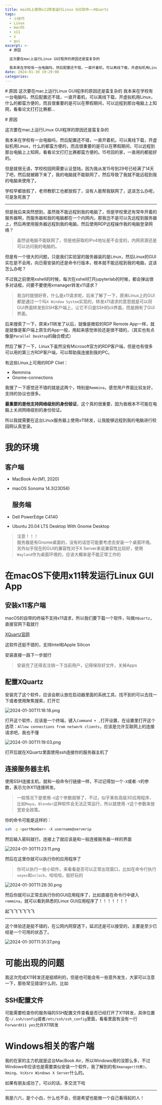 ```yaml
---
title: macOS上使用x11转发运行Linux GUI软件——XQuartz
tags:
  - 小技巧
  - Linux
  - macOS
  - x11
  - x
  - gui
excerpt: >-
  # 原因

  这次要在mac上运行Linux GUI程序的原因还是蛮复杂的

  我本来在学校有一台电脑吗，然后配置还不错，一直开着机，可以离线下载，开虚拟机用Linux，什么的都蛮方便的，而且很重要的是可以在寒假期间，可以远程到那台电脑上上知网，看看论文打打比赛都...
date: 2024-01-30 19:29:00
categories:
---
```


\# 原因 这次要在mac上运行Linux GUI程序的原因还是蛮复杂的 我本来在学校有一台电脑吗，然后配置还不错，一直开着机，可以离线下载，开虚拟机用Linux，什么的都蛮方便的，而且很重要的是可以在寒假期间，可以远程到那台电脑上上知网，看看论文打打比赛都...
<!-- more -->
\# 原因

这次要在mac上运行Linux GUI程序的原因还是蛮复杂的

我本来在学校有一台电脑吗，然后配置还不错，一直开着机，可以离线下载，开虚拟机用Linux，什么的都蛮方便的，而且很重要的是可以在寒假期间，可以远程到那台电脑上上知网，看看论文打打比赛都蛮方便的。15号回的家，一直用的都挺好的。

但是就很无语，学校校园网需要认证登陆，因为我从发15号到29号已经满了14天了吧，然后就被踢下来了，我的电脑就不能联网了，然后导致了我就不能远程到我的电脑来使用了。

学校早都放假了，老师教职工也都放假了，没有人能帮我联网了，这该怎么办呢，可是急死我了

* * *

但是我后来突然想到，虽然我不能远程到我的电脑了，但是学校里还有常年开着的服务器啊，而服务器和我的电脑都在一个内网内，那我岂不是可以先远程到服务器上，然后再使用服务器远程到我的电脑，然后使用RDP远程操作我的电脑登录网络？

> 虽然说电脑不能联网了，但是他获取的IPv4地址是不会变的，内网资源还是可以访问我的电脑的。

但是有一个很大的问题，只是我们实验室的服务器装的是Linux，然后Linux的GUI实在是不会用，向日葵安装的还是命令行版本，根本就不能远程到我的电脑，这该怎么办呢？

不过我之前使用xshell的时候，每次在xshell打开jupyterlab的时候，都会弹出很多对话框，问要不要使用xmanager转发x11请求？

> 我当时就很好奇，什么是x11请求呢，后来了解了一下，原来Linux上的GUI都是通过一个叫`X Window System`实现的，转发x11请求的意思就是可以将GUI界面转发到SSH客户端上，让它不只是SSH的cli界面，而是拥有了GUI界面。

后来搜索了一下，原来x11转发了以后，就像是微软的RDP Remote App一样，就是就像是客户端上原生的App一般，用起来感觉体验还是很不错的，（其实也有点像是`Parallel Desktop`的融合模式）

然后了解了一下，Linux下虽然没有Microsoft官方的RDP客户端，但是也有很多可以用的第三方RDP客户端，可以帮助我连接到我的PC。

有这些Linux上可用的RDP Cliet：

*   Remmina
*   Gnome-connections

我搜了一下感觉还不错的就是这两个，特别是`Remmina`，感觉用户界面比较友好，支持的协议也很多。

**最重要的是他支持网络级别的身份验证**，这个真的很重要，因为我根本不可能在电脑上关闭网络级别的身份验证。

所以我就需要在这台Linux服务器上使用x11转发，让我能够远程到我的电脑进行校园网认真登录。

# 我的环境

## 客户端

*   MacBook Air(M1, 2020)
*   macOS Sonoma 14.3(23D56)
    
    ## 服务端
    
*   Dell PowerEdge C4140
*   Ubuntu 20.04 LTS Desktop With Gnome Desktop

> 注意！！！  
> 服务器是有Gnome桌面的，没有的话您可能要考虑去安装一个桌面环境。  
> 另外似乎现在的GUI的兼容性对于X Server来说兼容性比较好，使用`Wayland`作为桌面环境的，应该大概率是不能正常工作的

# 在macOS下使用x11转发运行Linux GUI App

## 安装x11客户端

macOS的自带的终端不支持x11请求，所以我们要下载一个软件，叫做`XQuartz`，直接官网下载就行

[XQuartz官网](https://www.xquartz.org/)

这软件还挺不错的，支持Intel和Apple Silicon

安装直接一路下一步就行

> 安装完了还得去注销一下当前用户，记得保存好文件，关掉Apps

## 配置XQuartz

安装完了这个软件，应该会默认放在启动器里面的系统工具，找不到的可以去找一下或者使用聚焦搜索，打开它

![2024-01-30T11:16:18.png](https://zhoushicheng.cn/legacy_imgs/1637517102.png)

打开这个软件，应该是一个终端，键入`Command + ,`打开设置，在设置里打开这个选项：`Allow connections from network clients`，应该是允许互联网上的连接请求吧，我也不懂

![2024-01-30T11:19:03.png](https://zhoushicheng.cn/legacy_imgs/3722047406.png)

打开后就在XQuartz里面使用ssh连接你的服务器主机了

## 连接服务器主机

使用SSH连接主机，就和一般命令行链接一样，不过记得加一个`-X`或者`-Y`的参数，表示允许X11连接转发。

> 一般情况下是使用`-X`这个参数就够了，不过，似乎某些高级3D应用程序，比如`Maya`，`Blender`这种软件会无法正常运行，所以就使用`-Y`这个参数来放宽安全政策。

你的命令可能是这样的：

```bash
ssh -p <portNumber> -X username@serverip
```

然后输入密码就行。连接上了就应该是和一般连接服务器一样的界面

![2024-01-30T11:23:11.png](https://zhoushicheng.cn/legacy_imgs/3387837815.png)

然后在这里你就可以执行你的应用程序了

> 你可以执行一些小软件，来看看是否可以正常出现窗口，比如在命令行执行`xeyes`和`xclock`，哈哈哈，挺好玩的

![2024-01-30T11:28:30.png](https://zhoushicheng.cn/legacy_imgs/1402833806.png)

然后你就可以正常去执行你的GUI应用程序了，比如直接在命令行中键入`remmina`，就可以看到熟悉的Linux GUI应用程序了！！！！！！！

起飞飞飞飞飞飞

* * *

这个体验还是挺不错的，在公网内网穿透下，延迟还是可以接受的，主要是至少已经是一个可用的状态了。

![2024-01-30T11:31:37.png](https://zhoushicheng.cn/legacy_imgs/4011542521.png)

# 可能出现的问题

我这次完成X11转发还是挺顺利的，但是也可能会有一些意外发生，大家可以注意一下，那些常见错误什么的，比如

## SSH配置文件

可能需要检查你的服务端的SSH配置文件查看是否已经打开了X11转发，具体位置在`~/.ssh/config`或者`/etc/ssh/ssh_config`里面，看看里面有没有一行`ForwardX11 yes`允许X11转发

# Windows相关的客户端

我的在家的主力机就是这台MacBook Air，所以Windows用的没那么多，不过Windows中应该也是需要类似安装一个软件，我了解到的有`Xmanager(付费)`、`Xming`、`VcXsrv Windows X Server`什么的。

如果有朋友成功了，可以的话，多交流下哈

* * *

我是六六，是个小白，什么也不会，但是希望也能做一个自己看得起的人！